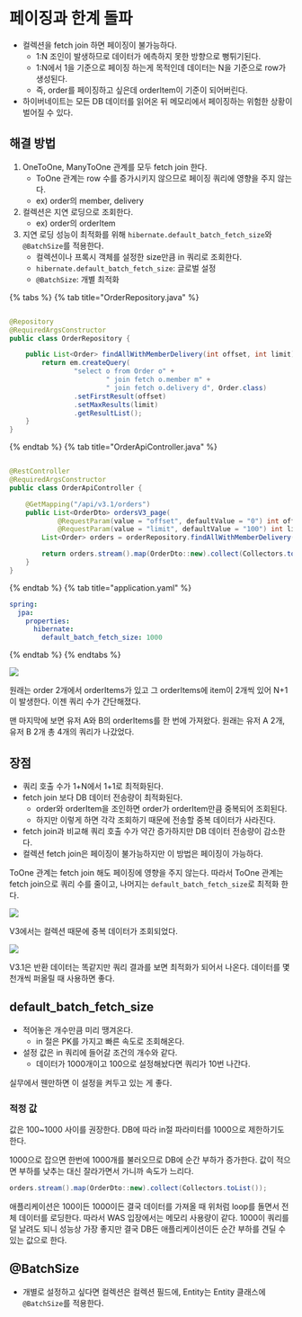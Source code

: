# 페이징과 한계 돌파

- 컬렉션을 fetch join 하면 페이징이 불가능하다.
    - 1:N 조인이 발생하므로 데이터가 에측하지 못한 방향으로 뻥튀기된다.
    - 1:N에서 1을 기준으로 페이징 하는게 목적인데 데이터는 N을 기준으로 row가 생성된다.
    - 즉, order를 페이징하고 싶은데 orderItem이 기준이 되어버린다.
- 하이버네이트는 모든 DB 데이터를 읽어온 뒤 메모리에서 페이징하는 위험한 상황이 벌어질 수 있다.

## 해결 방법

1. OneToOne, ManyToOne 관계를 모두 fetch join 한다.
    - ToOne 관계는 row 수를 증가시키지 않으므로 페이징 쿼리에 영향을 주지 않는다.
    - ex) order의 member, delivery
2. 컬렉션은 지연 로딩으로 조회한다.
    - ex) order의 orderItem
3. 지연 로딩 성능이 최적화를 위해 `hibernate.default_batch_fetch_size`와 `@BatchSize`를 적용한다.
    - 컬렉션이나 프록시 객체를 설정한 size만큼 in 쿼리로 조회한다.
    - `hibernate.default_batch_fetch_size`: 글로벌 설정
    - `@BatchSize`: 개별 최적화

{% tabs %} {% tab title="OrderRepository.java" %}

```java

@Repository
@RequiredArgsConstructor
public class OrderRepository {

    public List<Order> findAllWithMemberDelivery(int offset, int limit) {
        return em.createQuery(
                "select o from Order o" +
                        " join fetch o.member m" +
                        " join fetch o.delivery d", Order.class)
                .setFirstResult(offset)
                .setMaxResults(limit)
                .getResultList();
    }
}
```

{% endtab %} {% tab title="OrderApiController.java" %}

```java

@RestController
@RequiredArgsConstructor
public class OrderApiController {

    @GetMapping("/api/v3.1/orders")
    public List<OrderDto> ordersV3_page(
            @RequestParam(value = "offset", defaultValue = "0") int offset,
            @RequestParam(value = "limit", defaultValue = "100") int limit) {
        List<Order> orders = orderRepository.findAllWithMemberDelivery(offset, limit);

        return orders.stream().map(OrderDto::new).collect(Collectors.toList());
    }
}
```

{% endtab %} {% tab title="application.yaml" %}

```yaml
spring:
  jpa:
    properties:
      hibernate:
        default_batch_fetch_size: 1000
```

{% endtab %} {% endtabs %}

![](../../.gitbook/assets/kimyounghan-spring-boot-and-jpa-optimization/03/screenshot%202021-05-30%20오후%208.39.25.png)

원래는 order 2개에서 orderItems가 있고 그 orderItems에 item이 2개씩 있어 N+1이 발생한다. 이젠 쿼리 수가 간단해졌다.

맨 마지막에 보면 유저 A와 B의 orderItems를 한 번에 가져왔다. 원래는 유저 A 2개, 유저 B 2개 총 4개의 쿼리가 나갔었다.

## 장점

- 쿼리 호출 수가 1+N에서 1+1로 최적화된다.
- fetch join 보다 DB 데이터 전송량이 최적화된다.
    - order와 orderItem을 조인하면 order가 orderItem만큼 중복되어 조회된다.
    - 하지만 이렇게 하면 각각 조회하기 때문에 전송할 중복 데이터가 사라진다.
- fetch join과 비교해 쿼리 호출 수가 약간 증가하지만 DB 데이터 전송량이 감소한다.
- 컬렉션 fetch join은 페이징이 불가능하지만 이 방법은 페이징이 가능하다.

ToOne 관계는 fetch join 해도 페이징에 영향을 주지 않는다. 따라서 ToOne 관계는 fetch join으로 쿼리 수를 줄이고, 나머지는 `default_batch_fetch_size`로 최적화 한다.

![](../../.gitbook/assets/kimyounghan-spring-boot-and-jpa-optimization/03/screenshot%202021-05-30%20오후%208.57.50.png)

V3에서는 컬렉션 때문에 중복 데이터가 조회되었다.

![](../../.gitbook/assets/kimyounghan-spring-boot-and-jpa-optimization/03/screenshot%202021-05-30%20오후%208.58.58.png)

V3.1은 반환 데이터는 똑같지만 쿼리 결과를 보면 최적화가 되어서 나온다. 데이터를 몇 천개씩 퍼올릴 때 사용하면 좋다.

## default_batch_fetch_size

- 적어놓은 개수만큼 미리 땡겨온다.
    - in 절은 PK를 가지고 빠른 속도로 조회해온다.
- 설정 값은 in 쿼리에 들어갈 조건의 개수와 같다.
    - 데이터가 1000개이고 100으로 설정해놨다면 쿼리가 10번 나간다.

실무에서 웬만하면 이 설정을 켜두고 있는 게 좋다.

### 적정 값

값은 100~1000 사이를 권장한다. DB에 따라 in절 파라미터를 1000으로 제한하기도 한다.

1000으로 잡으면 한번에 1000개를 불러오므로 DB에 순간 부하가 증가한다. 값이 적으면 부하를 낮추는 대신 잘라가면서 가니까 속도가 느리다.

```java
orders.stream().map(OrderDto::new).collect(Collectors.toList());
```

애플리케이션은 100이든 1000이든 결국 데이터를 가져올 때 위처럼 loop를 돌면서 전체 데이터를 로딩한다. 따라서 WAS 입장에서는 메모리 사용량이 같다. 1000이 쿼리를 덜 날려도 되니 성능상 가장 좋지만 결국 DB든 애플리케이션이든 순간 부하를 견딜 수 있는 값으로 한다.

## @BatchSize

- 개별로 설정하고 싶다면 컬렉션은 컬렉션 필드에, Entity는 Entity 클래스에 `@BatchSize`를 적용한다.